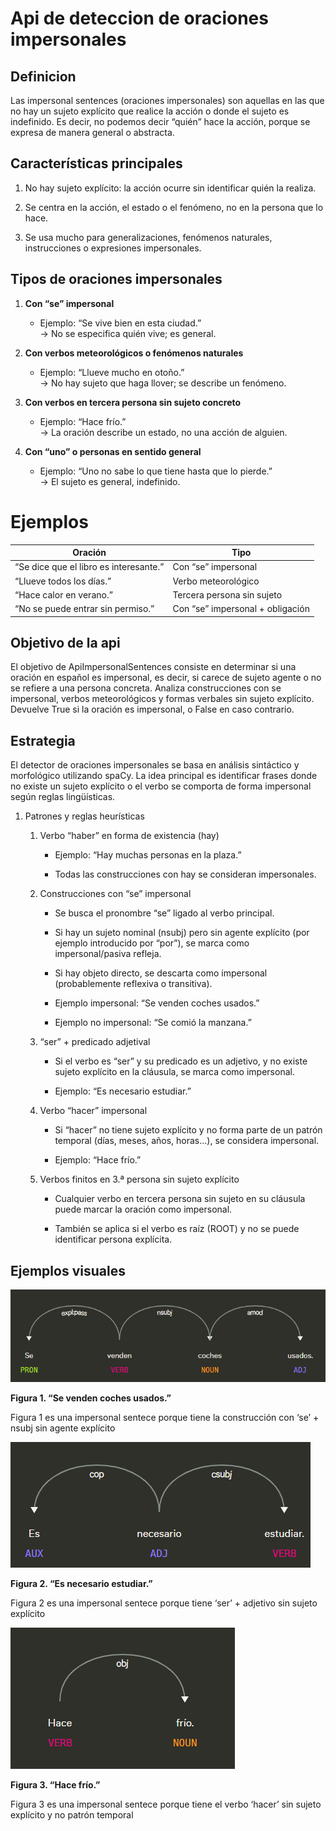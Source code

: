 # Api de deteccion de oraciones impersonales

## Definicion
Las impersonal sentences (oraciones impersonales) son aquellas en las que no hay un sujeto explícito que realice la acción o donde el sujeto es indefinido. Es decir, no podemos decir “quién” hace la acción, porque se expresa de manera general o abstracta.

## Características principales

1. No hay sujeto explícito: la acción ocurre sin identificar quién la realiza.

2. Se centra en la acción, el estado o el fenómeno, no en la persona que lo hace.

3. Se usa mucho para generalizaciones, fenómenos naturales, instrucciones o expresiones impersonales.


## Tipos de oraciones impersonales

1. **Con “se” impersonal**  
   - Ejemplo: “Se vive bien en esta ciudad.”  
     → No se especifica quién vive; es general.

2. **Con verbos meteorológicos o fenómenos naturales**  
   - Ejemplo: “Llueve mucho en otoño.”  
     → No hay sujeto que haga llover; se describe un fenómeno.

3. **Con verbos en tercera persona sin sujeto concreto**  
   - Ejemplo: “Hace frío.”  
     → La oración describe un estado, no una acción de alguien.

4. **Con “uno” o personas en sentido general**  
   - Ejemplo: “Uno no sabe lo que tiene hasta que lo pierde.”  
     → El sujeto es general, indefinido.

# Ejemplos

| Oración | Tipo |
|---------|------|
| “Se dice que el libro es interesante.” | Con “se” impersonal |
| “Llueve todos los días.” | Verbo meteorológico |
| “Hace calor en verano.” | Tercera persona sin sujeto |
| “No se puede entrar sin permiso.” | Con “se” impersonal + obligación |

## Objetivo de la api
El objetivo de ApiImpersonalSentences consiste en determinar si una oración en español es impersonal, es decir, si carece de sujeto agente o no se refiere a una persona concreta. Analiza construcciones con se impersonal, verbos meteorológicos y formas verbales sin sujeto explícito. Devuelve True si la oración es impersonal, o False en caso contrario.

## Estrategia

El detector de oraciones impersonales se basa en análisis sintáctico y morfológico utilizando spaCy. La idea principal es identificar frases donde no existe un sujeto explícito o el verbo se comporta de forma impersonal según reglas lingüísticas.

1. Patrones y reglas heurísticas

    1. Verbo “haber” en forma de existencia (hay)

        - Ejemplo: “Hay muchas personas en la plaza.”

        - Todas las construcciones con hay se consideran impersonales.

    2. Construcciones con “se” impersonal

        - Se busca el pronombre “se” ligado al verbo principal.

        - Si hay un sujeto nominal (nsubj) pero sin agente explícito (por ejemplo introducido por “por”), se marca como impersonal/pasiva refleja.

        - Si hay objeto directo, se descarta como impersonal (probablemente reflexiva o transitiva).

        - Ejemplo impersonal: “Se venden coches usados.”

        - Ejemplo no impersonal: “Se comió la manzana.”

    3. “ser” + predicado adjetival

        - Si el verbo es “ser” y su predicado es un adjetivo, y no existe sujeto explícito en la cláusula, se marca como impersonal.

        - Ejemplo: “Es necesario estudiar.”


    4. Verbo “hacer” impersonal
        - Si “hacer” no tiene sujeto explícito y no forma parte de un patrón temporal (días, meses, años, horas…), se considera impersonal.

        - Ejemplo: “Hace frío.”

    5. Verbos finitos en 3.ª persona sin sujeto explícito

        - Cualquier verbo en tercera persona sin sujeto en su cláusula puede marcar la oración como impersonal.

        - También se aplica si el verbo es raíz (ROOT) y no se puede identificar persona explícita.

## Ejemplos visuales


![Figura 1:  “Se venden coches usados.”](imagen1.png)


**Figura 1.  “Se venden coches usados.”** 

Figura 1 es una impersonal sentece porque tiene la construcción con ‘se’ + nsubj sin agente explícito

![Figura 2:  “Es necesario estudiar.”](imagen2.png)


**Figura 2.  “Es necesario estudiar.”** 

Figura 2 es una impersonal sentece porque tiene ‘ser’ + adjetivo sin sujeto explícito

![Figura 3:  “Hace frío.”](imagen3.png)


**Figura 3.  “Hace frío.”** 

Figura 3 es una impersonal sentece porque tiene el verbo ‘hacer’ sin sujeto explícito y no patrón temporal